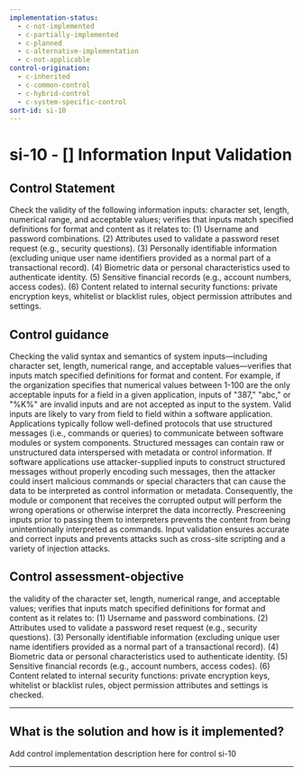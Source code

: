 ```yaml
---
implementation-status:
  - c-not-implemented
  - c-partially-implemented
  - c-planned
  - c-alternative-implementation
  - c-not-applicable
control-origination:
  - c-inherited
  - c-common-control
  - c-hybrid-control
  - c-system-specific-control
sort-id: si-10
---
```


# si-10 - \[\] Information Input Validation

## Control Statement

Check the validity of the following information inputs: character set, length, numerical range, and acceptable values; verifies that inputs match specified definitions for format and content as it relates to: (1) Username and password combinations. (2) Attributes used to validate a password reset request (e.g., security questions). (3) Personally identifiable information (excluding unique user name identifiers provided as a normal part of a transactional record). (4) Biometric data or personal characteristics used to authenticate identity. (5) Sensitive financial records (e.g., account numbers, access codes). (6) Content related to internal security functions: private encryption keys, whitelist or blacklist rules, object permission attributes and settings.

## Control guidance

Checking the valid syntax and semantics of system inputs—including character set, length, numerical range, and acceptable values—verifies that inputs match specified definitions for format and content. For example, if the organization specifies that numerical values between 1-100 are the only acceptable inputs for a field in a given application, inputs of "387," "abc," or "%K%" are invalid inputs and are not accepted as input to the system. Valid inputs are likely to vary from field to field within a software application. Applications typically follow well-defined protocols that use structured messages (i.e., commands or queries) to communicate between software modules or system components. Structured messages can contain raw or unstructured data interspersed with metadata or control information. If software applications use attacker-supplied inputs to construct structured messages without properly encoding such messages, then the attacker could insert malicious commands or special characters that can cause the data to be interpreted as control information or metadata. Consequently, the module or component that receives the corrupted output will perform the wrong operations or otherwise interpret the data incorrectly. Prescreening inputs prior to passing them to interpreters prevents the content from being unintentionally interpreted as commands. Input validation ensures accurate and correct inputs and prevents attacks such as cross-site scripting and a variety of injection attacks.

## Control assessment-objective

the validity of the character set, length, numerical range, and acceptable values; verifies that inputs match specified definitions for format and content as it relates to: (1) Username and password combinations. (2) Attributes used to validate a password reset request (e.g., security questions). (3) Personally identifiable information (excluding unique user name identifiers provided as a normal part of a transactional record). (4) Biometric data or personal characteristics used to authenticate identity. (5) Sensitive financial records (e.g., account numbers, access codes). (6) Content related to internal security functions: private encryption keys, whitelist or blacklist rules, object permission attributes and settings is checked.

______________________________________________________________________

## What is the solution and how is it implemented?

Add control implementation description here for control si-10

______________________________________________________________________
